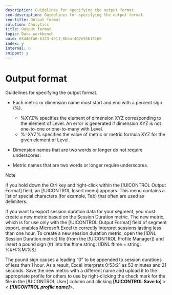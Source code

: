 ```yaml
---
description: Guidelines for specifying the output format.
seo-description: Guidelines for specifying the output format.
seo-title: Output format
solution: Analytics
title: Output format
topic: Data workbench
uuid: 65440fa6-b123-4e11-8baa-467e55b15166
index: y
internal: n
snippet: y
---
```


# Output format

Guidelines for specifying the output format.

* Each metric or dimension name must start and end with a percent sign (%).

    * %XYZ% specifies the element of dimension XYZ corresponding to the element of Level. An error is generated if dimension XYZ is not one-to-one or one-to-many with Level. 
    * %=XYZ% specifies the value of metric or metric formula XYZ for the given element of Level.

* Dimension names that are two words or longer do not require underscores. 
* Metric names that are two words or longer require underscores.

>[!NOTE]
>
>If you hold down the Ctrl key and right-click within the [!UICONTROL Output Format] field, an [!UICONTROL Insert menu] appears. This menu contains a list of special characters (for example, Tab) that often are used as delimiters.

If you want to export session duration data for your segment, you must create a new metric based on the Session Duration metric. The new metric, which is for use only with the [!UICONTROL Output Format] field of segment export, enables Microsoft Excel to correctly interpret sessions lasting less than one hour. To create a new session duration metric, open the [!DNL Session Duration.metric] file (from the [!UICONTROL Profile Manager]) and insert a pound sign (#) into the ftime string: [!DNL ftime = string: %#H:%M:%S]

The pound sign causes a leading “0” to be appended to session durations of less than 1 hour. As a result, Excel interprets 0:53:21 as 53 minutes and 21 seconds. Save the new metric with a different name and upload it to the appropriate profile for others to use by right-clicking the check mark for the file in the [!UICONTROL User] column and clicking **[!UICONTROL Save to]** > *< **[!UICONTROL profile name]**>*. 
